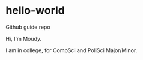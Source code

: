 # hello-world
Github guide repo

Hi, I'm Moudy.

I am in college, for CompSci and PoliSci Major/Minor.
